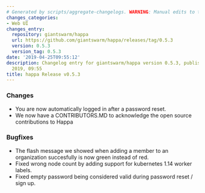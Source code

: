 ```yaml
---
# Generated by scripts/aggregate-changelogs. WARNING: Manual edits to this files will be overwritten.
changes_categories:
- Web UI
changes_entry:
  repository: giantswarm/happa
  url: https://github.com/giantswarm/happa/releases/tag/0.5.3
  version: 0.5.3
  version_tag: 0.5.3
date: '2019-04-25T09:55:12'
description: Changelog entry for giantswarm/happa version 0.5.3, published on 25 April
  2019, 09:55
title: happa Release v0.5.3
---
```


### Changes

- You are now automatically logged in after a password reset.
- We now have a CONTRIBUTORS.MD to acknowledge the open source contributions
to Happa

### Bugfixes

- The flash message we showed when adding a member to an organization succesfully is now green instead of red.
- Fixed wrong node count by adding support for kubernetes 1.14 worker labels.
- Fixed empty password being considered valid during password reset / sign up.


